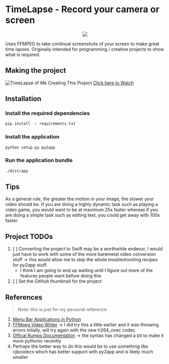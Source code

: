 # TimeLapse - Record your camera or screen

<p align="center">
    <img src="https://img.shields.io/github/last-commit/wkaisertexas/timelapse">
</p>

Uses FFMPEG to take continual screenshots of your screen to make great time lapses. Originally intended for programming / creative projects to show what is required.

## Making the project

![TimeLapse of Me Creating This Project](https://img.youtube.com/vi/hjKidbt-Ad4/0.jpg)
[Click here to Watch](https://www.youtube.com/watch?v=hjKidbt-Ad4)

## Installation

### Install the required dependencies
```sh
pip install -r requirements.txt
```

### Install the application
```sh
python setup.py py2app
```

### Run the application bundle
```sh
./dist/app
```

## Tips

As a general rule, the greater the motion in your image, the slower your video should be. If you are doing a highly dynamic task such as playing a video game, you would want to be at maximum 25x faster whereas if you are doing a simple task such as editing text, you could get away with 100x faster. 

## Project TODOs

1. [ ] Converting the project to Swift may be a worthwhile endevor, I would just have to work with some of the more baremetal video conversion stuff -> this would allow me to skip the whole troubleshooting recipes for py2app stuff. 
    - I think I am going to end up waiting until I figure out more of the features people want before doing this
2. [ ] Set the GitHub thumbnail for the project

## References

> Note: this is just for my personal reference

1. [Menu Bar Applications in Python](https://camillovisini.com/article/create-macos-menu-bar-app-pomodoro/)
2. [FFMpeg Video Writer](https://stackoverflow.com/questions/34167691/pipe-opencv-images-to-ffmpeg-using-python) -> I did try this a little earlier and it was throwing errors intially, will try again with the new h264_nvec codec
3. [Offical Rumps Documentation](https://github.com/jaredks/rumps) -> the syntax has changed a bit to make it more pythonic recently
4. Perhaps the better way to do this would be to use something like cjkcodecs which has better support with py2app and is likely much smaller
